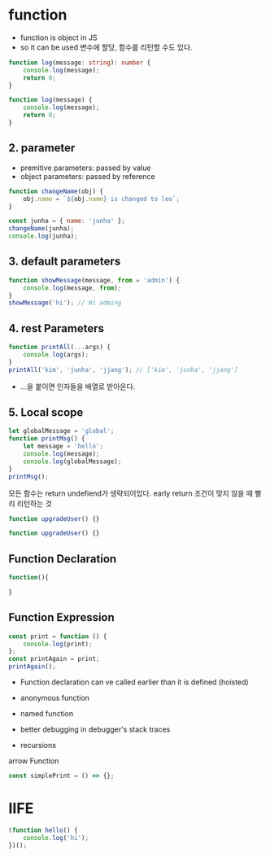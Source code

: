 # function

-   function is object in JS
-   so it can be used 변수에 할당, 함수를 리턴할 수도 있다.

```ts
function log(message: string): number {
    console.log(message);
    return 0;
}
```

```js
function log(message) {
    console.log(message);
    return 0;
}
```

## 2. parameter

-   premitive parameters: passed by value
-   object parameters: passed by reference

```js
function changeName(obj) {
    obj.name = `${obj.name} is changed to leo`;
}

const junha = { name: 'junha' };
changeName(junha);
console.log(junha);
```

## 3. default parameters

```js
function showMessage(message, from = 'admin') {
    console.log(message, from);
}
showMessage('hi'); // Hi adming
```

## 4. rest Parameters

```js
function printAll(...args) {
    console.log(args);
}
printAll('kim', 'junha', 'jjang'); // ['kim', 'junha', 'jjang']
```

-   ...을 붙이면 인자들을 배열로 받아온다.

## 5. Local scope

```js
let globalMessage = 'global';
function printMsg() {
    let message = 'hello';
    console.log(message);
    console.log(globalMessage);
}
printMsg();
```

모든 함수는 return undefiend가 생략되어있다.
early return 조건이 맞지 않을 때 빨리 리턴하는 것

```js
function upgradeUser() {}

function upgradeUser() {}
```

## Function Declaration

```js
function(){

}
```

## Function Expression

```js
const print = function () {
    console.log(print);
};
const printAgain = print;
printAgain();
```

-   Function declaration can ve called earlier than it is defined (hoisted)

-   anonymous function
-   named function
-   better debugging in debugger's stack traces
-   recursions

arrow Function

```js
const simplePrint = () => {};
```

# IIFE

```js
(function hello() {
    console.log('hi');
})();
```
